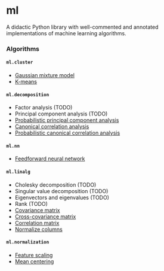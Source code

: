 # ml

A didactic Python library with well-commented and annotated implementations of machine learning algorithms.

### Algorithms

#### `ml.cluster`

- [Gaussian mixture model](https://github.com/gwgundersen/ml/tree/master/ml/cluster/gmm/)
- [K-means](https://github.com/gwgundersen/ml/tree/master/ml/cluster/kmeans/)

#### `ml.decomposition`

- Factor analysis (TODO)
- Principal component analysis (TODO)
- [Probabilistic principal component analysis](https://github.com/gwgundersen/ml/tree/master/ml/decomposition/ppca/)
- [Canonical correlation analysis](https://github.com/gwgundersen/ml/tree/master/ml/decomposition/cca/)
- [Probabilistic canonical correlation analysis](https://github.com/gwgundersen/ml/tree/master/ml/decomposition/pcca/)

#### `ml.nn`

- [Feedforward neural network](https://github.com/gwgundersen/ml/blob/master/ml/nn/)
    
#### `ml.linalg`

- Cholesky decomposition (TODO)
- Singular value decomposition (TODO)
- Eigenvectors and eigenvalues (TODO)
- Rank (TODO)
- [Covariance matrix](https://github.com/gwgundersen/ml/blob/master/ml/linalg/)
- [Cross-covariance matrix](https://github.com/gwgundersen/ml/blob/master/ml/linalg/)
- [Correlation matrix](https://github.com/gwgundersen/ml/blob/master/ml/linalg/)
- [Normalize columns](https://github.com/gwgundersen/ml/blob/master/ml/linalg/)
    
#### `ml.normalization`

- [Feature scaling](https://github.com/gwgundersen/ml/blob/master/ml/normalization/)
- [Mean centering](https://github.com/gwgundersen/ml/blob/master/ml/normalization/)
